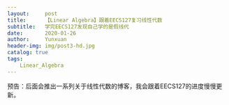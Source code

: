 ```yaml
---
layout:     post
title:      【Linear Algebra】跟着EECS127复习线性代数
subtitle:   学完EECS127发现自己学的是假线代
date:       2020-01-26
author:     Yunxuan
header-img: img/post3-hd.jpg
catalog: true
tags: 
    Linear_Algebra
---
```


预告：后面会推出一系列关于线性代数的博客，我会跟着EECS127的进度慢慢更新。
